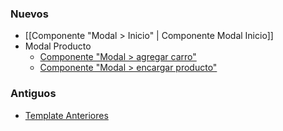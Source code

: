 ### Nuevos
* [[Componente "Modal > Inicio" | Componente Modal Inicio]]
* Modal Producto
  * [Componente "Modal > agregar carro"](Modal-Producto#modal-agregar-al-carro-modal--agregar-carro)
  * [Componente "Modal > encargar producto"](Modal-Producto#modal-encargar-modal--encargar-producto)
### Antiguos
* [Template Anteriores](#Templates-Anteriores-Modal)

 

